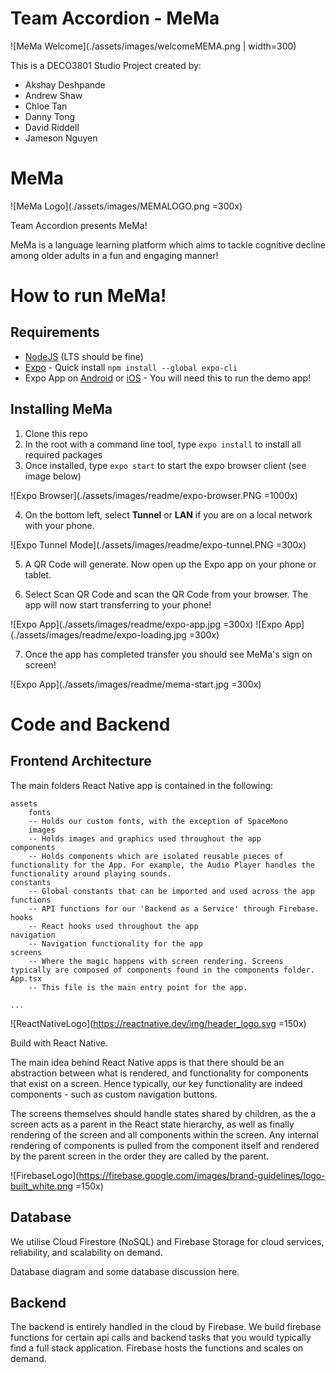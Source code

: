 # Team Accordion - MeMa

![MeMa Welcome](./assets/images/welcomeMEMA.png | width=300)

This is a DECO3801 Studio Project created by:
* Akshay Deshpande
* Andrew Shaw
* Chloe Tan
* Danny Tong
* David Riddell
* Jameson Nguyen

# MeMa

![MeMa Logo](./assets/images/MEMALOGO.png =300x)

Team Accordion presents MeMa!

MeMa is a language learning platform which aims to tackle cognitive decline among older adults in a fun and engaging manner!

# How to run MeMa!
## Requirements
* [NodeJS](https://nodejs.org/en/) (LTS should be fine)
* [Expo](https://docs.expo.io/get-started/installation/) - Quick install `npm install --global expo-cli`
* Expo App on [Android](https://play.google.com/store/apps/details?id=host.exp.exponent&hl=en_AU&gl=US) or [iOS](https://apps.apple.com/au/app/expo-client/id982107779) - You will need this to run the demo app!

## Installing MeMa
1. Clone this repo
2. In the root with a command line tool, type `expo install` to install all required packages
3. Once installed, type `expo start` to start the expo browser client (see image below)

![Expo Browser](./assets/images/readme/expo-browser.PNG =1000x)

4. On the bottom left, select **Tunnel** or **LAN** if you are on a local network with your phone.

![Expo Tunnel Mode](./assets/images/readme/expo-tunnel.PNG =300x)

5. A QR Code will generate. Now open up the Expo app on your phone or tablet.

6. Select Scan QR Code and scan the QR Code from your browser. The app will now start transferring to your phone!

![Expo App](./assets/images/readme/expo-app.jpg =300x) ![Expo App](./assets/images/readme/expo-loading.jpg =300x)

7. Once the app has completed transfer you should see MeMa's sign on screen!

![Expo App](./assets/images/readme/mema-start.jpg =300x)

# Code and Backend

## Frontend Architecture
The main folders React Native app is contained in the following:

```
assets
    fonts
    -- Holds our custom fonts, with the exception of SpaceMono
    images
    -- Holds images and graphics used throughout the app
components
    -- Holds components which are isolated reusable pieces of functionality for the App. For example, the Audio Player handles the functionality around playing sounds.
constants
    -- Global constants that can be imported and used across the app
functions
    -- API functions for our 'Backend as a Service' through Firebase.
hooks
    -- React hooks used throughout the app
navigation
    -- Navigation functionality for the app
screens
    -- Where the magic happens with screen rendering. Screens typically are composed of components found in the components folder.
App.tsx
    -- This file is the main entry point for the app.

...
```
![ReactNativeLogo](https://reactnative.dev/img/header_logo.svg =150x)

Build with React Native.

The main idea behind React Native apps is that there should be an abstraction between what is rendered, and functionality for 
components that exist on a screen. Hence typically, our key functionality are indeed components - such as custom navigation buttons. 

The screens themselves should handle states shared by children, as the a screen acts as a parent in the React state hierarchy, as well as
finally rendering of the screen and all components within the screen. Any internal rendering of components is pulled from the component itself and rendered by the parent screen in the order they are called by the parent.


![FirebaseLogo](https://firebase.google.com/images/brand-guidelines/logo-built_white.png =150x)

## Database

We utilise Cloud Firestore (NoSQL) and Firebase Storage for cloud services, reliability, and scalability on demand.

Database diagram and some database discussion here.

## Backend

The backend is entirely handled in the cloud by Firebase. We build firebase functions for certain api calls and backend tasks 
that you would typically find a full stack application. Firebase hosts the functions and scales on demand.


